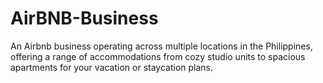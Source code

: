 # AirBNB-Business
An Airbnb business operating across multiple locations in the Philippines, offering a range of accommodations  from cozy studio units to spacious apartments for your vacation or staycation plans.
